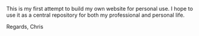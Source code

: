 <title> My website </title>

This is my first attempt to build my own website for personal use. I hope to use it as a central repository for both my professional and personal life.

Regards,
Chris
